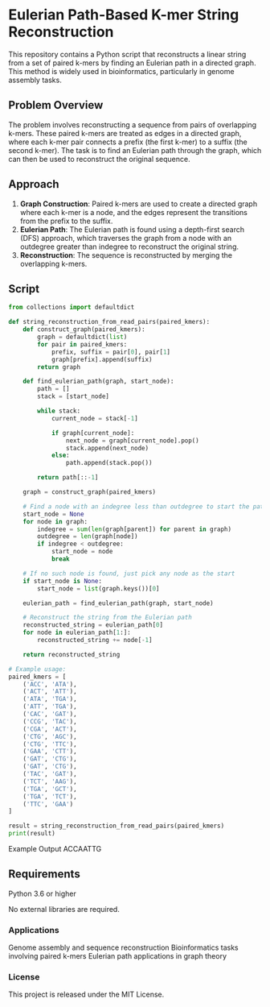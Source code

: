 # Eulerian Path-Based K-mer String Reconstruction

This repository contains a Python script that reconstructs a linear string from a set of paired k-mers by finding an Eulerian path in a directed graph. This method is widely used in bioinformatics, particularly in genome assembly tasks.

## Problem Overview

The problem involves reconstructing a sequence from pairs of overlapping k-mers. These paired k-mers are treated as edges in a directed graph, where each k-mer pair connects a prefix (the first k-mer) to a suffix (the second k-mer). The task is to find an Eulerian path through the graph, which can then be used to reconstruct the original sequence.

## Approach

1. **Graph Construction**: Paired k-mers are used to create a directed graph where each k-mer is a node, and the edges represent the transitions from the prefix to the suffix.
2. **Eulerian Path**: The Eulerian path is found using a depth-first search (DFS) approach, which traverses the graph from a node with an outdegree greater than indegree to reconstruct the original string.
3. **Reconstruction**: The sequence is reconstructed by merging the overlapping k-mers.

## Script

```python
from collections import defaultdict

def string_reconstruction_from_read_pairs(paired_kmers):
    def construct_graph(paired_kmers):
        graph = defaultdict(list)
        for pair in paired_kmers:
            prefix, suffix = pair[0], pair[1]
            graph[prefix].append(suffix)
        return graph

    def find_eulerian_path(graph, start_node):
        path = []
        stack = [start_node]

        while stack:
            current_node = stack[-1]

            if graph[current_node]:
                next_node = graph[current_node].pop()
                stack.append(next_node)
            else:
                path.append(stack.pop())

        return path[::-1]

    graph = construct_graph(paired_kmers)

    # Find a node with an indegree less than outdegree to start the path
    start_node = None
    for node in graph:
        indegree = sum(len(graph[parent]) for parent in graph)
        outdegree = len(graph[node])
        if indegree < outdegree:
            start_node = node
            break

    # If no such node is found, just pick any node as the start
    if start_node is None:
        start_node = list(graph.keys())[0]

    eulerian_path = find_eulerian_path(graph, start_node)

    # Reconstruct the string from the Eulerian path
    reconstructed_string = eulerian_path[0]
    for node in eulerian_path[1:]:
        reconstructed_string += node[-1]

    return reconstructed_string

# Example usage:
paired_kmers = [
    ('ACC', 'ATA'),
    ('ACT', 'ATT'),
    ('ATA', 'TGA'),
    ('ATT', 'TGA'),
    ('CAC', 'GAT'),
    ('CCG', 'TAC'),
    ('CGA', 'ACT'),
    ('CTG', 'AGC'),
    ('CTG', 'TTC'),
    ('GAA', 'CTT'),
    ('GAT', 'CTG'),
    ('GAT', 'CTG'),
    ('TAC', 'GAT'),
    ('TCT', 'AAG'),
    ('TGA', 'GCT'),
    ('TGA', 'TCT'),
    ('TTC', 'GAA')
]

result = string_reconstruction_from_read_pairs(paired_kmers)
print(result) 

```

Example Output
ACCAATTG

## Requirements
Python 3.6 or higher

No external libraries are required.

### Applications
Genome assembly and sequence reconstruction
Bioinformatics tasks involving paired k-mers
Eulerian path applications in graph theory

### License
This project is released under the MIT License.




